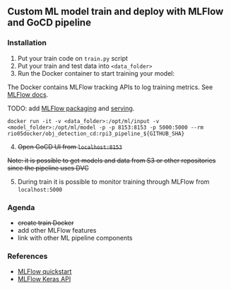 ## Custom ML model train and deploy with MLFlow and GoCD pipeline

### Installation

1. Put your train code on `train.py` script
2. Put your train and test data into `<data_folder>`
3. Run the Docker container to start training your model:

The Docker contains MLFlow tracking APIs to log training metrics. See [MLFlow docs](https://www.mlflow.org/docs/latest/tracking.html).

TODO: add [MLFlow packaging](https://www.mlflow.org/docs/latest/quickstart.html#running-mlflow-projects) and [serving](https://www.mlflow.org/docs/latest/quickstart.html#saving-and-serving-models). 

```console
docker run -it -v <data_folder>:/opt/ml/input -v <model_folder>:/opt/ml/model -p -p 8153:8153 -p 5000:5000 --rm rio05docker/obj_detection_cd:rpi3_pipeline_${GITHUB_SHA}
```

4. ~~Open GoCD UI from `localhost:8153`~~

~~Note: it is possible to get models and data from S3 or other repositories since the pipeline uses DVC~~

5. During train it is possible to monitor training through MLFlow from `localhost:5000`


### Agenda

* ~~create train Docker~~
* add other MLFlow features
* link with other ML pipeline components

### References

* [MLFlow quickstart](https://www.mlflow.org/docs/latest/quickstart.html#downloading-the-quickstart)
* [MLFlow Keras API](https://www.mlflow.org/docs/latest/python_api/mlflow.keras.html)
